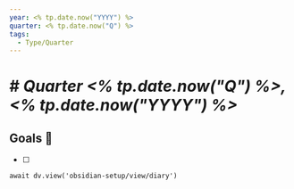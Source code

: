 ```yaml
---
year: <% tp.date.now("YYYY") %>
quarter: <% tp.date.now("Q") %>
tags:
  - Type/Quarter
---
```


# # _Quarter <% tp.date.now("Q") %>, <% tp.date.now("YYYY") %>_

## Goals 🎯

- [ ] 

```dataviewjs
await dv.view('obsidian-setup/view/diary')
```